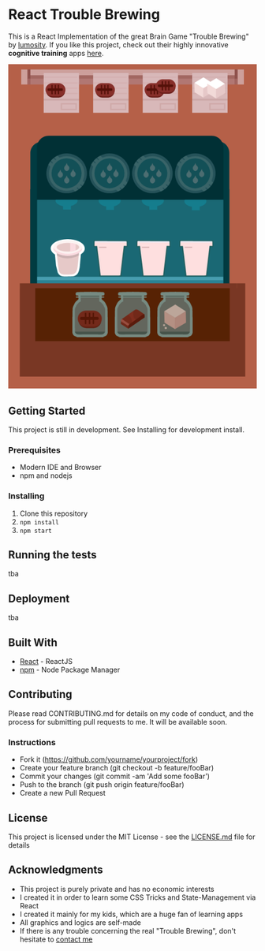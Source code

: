# React Trouble Brewing

This is a React Implementation of the great Brain Game "Trouble Brewing" by [lumosity](https://www.lumosity.com).
If you like this project, check out their highly innovative **cognitive training** apps [here](https://www.lumosity.com/en/brain-games/).

![Screenshot](screenshot2.png)

## Getting Started

This project is still in development. See Installing for development install.

### Prerequisites

- Modern IDE and Browser
- npm and nodejs

### Installing

1. Clone this repository
2. `npm install`
3. `npm start`

## Running the tests

tba

## Deployment

tba

## Built With

- [React](http://www.reactjs.org) - ReactJS
- [npm](https://www.npmjs.com) - Node Package Manager

## Contributing

Please read CONTRIBUTING.md for details on my code of conduct, and the process for submitting pull requests to me.
It will be available soon.

### Instructions

- Fork it (https://github.com/yourname/yourproject/fork)
- Create your feature branch (git checkout -b feature/fooBar)
- Commit your changes (git commit -am 'Add some fooBar')
- Push to the branch (git push origin feature/fooBar)
- Create a new Pull Request

## License

This project is licensed under the MIT License - see the [LICENSE.md](LICENSE.md) file for details

## Acknowledgments

- This project is purely private and has no economic interests
- I created it in order to learn some CSS Tricks and State-Management via React
- I created it mainly for my kids, which are a huge fan of learning apps
- All graphics and logics are self-made
- If there is any trouble concerning the real "Trouble Brewing", don't hesitate to [contact me](https://github.com/devolt5)
